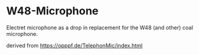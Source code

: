 # W48-Microphone
Electret microphone as a drop in replacement for the W48 (and other) coal microphone.

derived from https://opppf.de/TelephonMic/index.html
